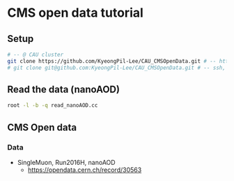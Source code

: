 # CMS open data tutorial

## Setup
```bash
# -- @ CAU cluster
git clone https://github.com/KyeongPil-Lee/CAU_CMSOpenData.git # -- https version
# git clone git@github.com:KyeongPil-Lee/CAU_CMSOpenData.git # -- ssh, if you have registered ssh key in your github account
```

## Read the data (nanoAOD)
```bash
root -l -b -q read_nanoAOD.cc
```

## CMS Open data
### Data
* SingleMuon, Run2016H, nanoAOD
  * https://opendata.cern.ch/record/30563